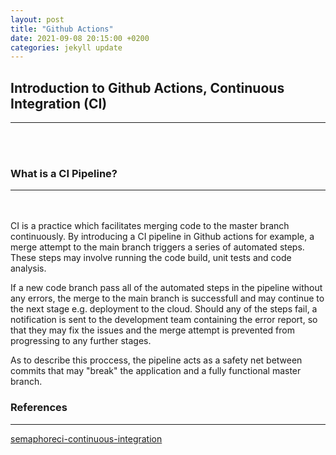 ```yaml
---
layout: post
title: "Github Actions"
date: 2021-09-08 20:15:00 +0200
categories: jekyll update
---
```


## Introduction to Github Actions, Continuous Integration (CI)

---

<br/><br/>

### What is a CI Pipeline?

---

<br/><br/>
CI is a practice which facilitates merging code to the master branch continuously. By introducing a CI pipeline in Github actions for example, a merge attempt to the main branch triggers a series of automated steps. These steps may involve running the code build, unit tests and code analysis.

If a new code branch pass all of the automated steps in the pipeline without any errors, the merge to the main branch is successfull and may continue to the next stage e.g. deployment to the cloud. Should any of the steps fail, a notification is sent to the development team containing the error report, so that they may fix the issues and the merge attempt is prevented from progressing to any further stages.

As to describe this proccess, the pipeline acts as a safety net between commits that may "break" the application and a fully functional master branch.

### References

---

[semaphoreci-continuous-integration](https://semaphoreci.com/continuous-integration)
